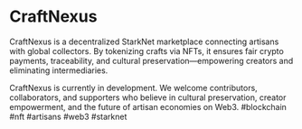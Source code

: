 # CraftNexus
CraftNexus is a decentralized StarkNet marketplace connecting artisans with global collectors. By tokenizing crafts via NFTs, it ensures fair crypto payments, traceability, and cultural preservation—empowering creators and eliminating intermediaries.

CraftNexus is currently in development. We welcome contributors, collaborators, and supporters who believe in cultural preservation, creator empowerment, and the future of artisan economies on Web3.
 #blockchain #nft #artisans #web3 #starknet
